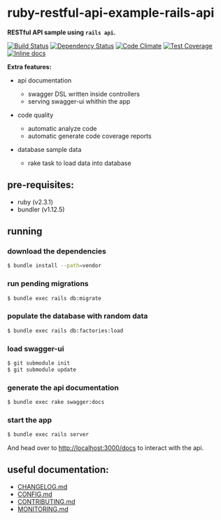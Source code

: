 # ruby-restful-api-example-rails-api
**RESTful API sample using `rails api`.**

[![Build Status](https://travis-ci.org/marioluan/ruby-restful-api-example-rails-api.svg?branch=master)](https://travis-ci.org/marioluan/ruby-restful-api-example-rails-api)
[![Dependency Status](https://gemnasium.com/badges/github.com/marioluan/ruby-restful-api-example-rails-api.svg)](https://gemnasium.com/github.com/marioluan/ruby-restful-api-example-rails-api)
[![Code Climate](https://codeclimate.com/github/marioluan/ruby-restful-api-example-rails-api/badges/gpa.svg)](https://codeclimate.com/github/marioluan/ruby-restful-api-example-rails-api)
[![Test Coverage](https://codeclimate.com/github/marioluan/ruby-restful-api-example-rails-api/badges/coverage.svg)](https://codeclimate.com/github/marioluan/ruby-restful-api-example-rails-api/coverage)
[![Inline docs](http://inch-ci.org/github/marioluan/ruby-restful-api-example-rails-api.svg?branch=master)](http://inch-ci.org/github/marioluan/ruby-restful-api-example-rails-api)

**Extra features:**
- api documentation
  - swagger DSL written inside controllers
  - serving swagger-ui whithin the app

- code quality
  - automatic analyze code
  - automatic generate code coverage reports

- database sample data
  - rake task to load data into database

## pre-requisites:
- ruby (v2.3.1)
- bundler (v1.12.5)

## running
### download the dependencies
```bash
$ bundle install --path=vendor
```

### run pending migrations
```bash
$ bundle exec rails db:migrate
```

### populate the database with random data
```bash
$ bundle exec rails db:factories:load
```

### load swagger-ui
```bash
$ git submodule init
$ git submodule update
```

### generate the api documentation
```bash
$ bundle exec rake swagger:docs
```

### start the app
```bash
$ bundle exec rails server
```

And head over to [http://localhost:3000/docs](http://localhost:3000/docs) to
interact with the api.

## useful documentation:
- [CHANGELOG.md](./CHANGELOG.md)
- [CONFIG.md](./CONFIG.md)
- [CONTRIBUTING.md](./CONTRIBUTING.md)
- [MONITORING.md](./MONITORING.md)
